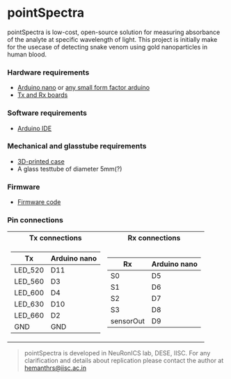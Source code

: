 # pointSpectra
pointSpectra is low-cost, open-source solution for measuring absorbance of the analyte at specific wavelength of light. This project is initially make for the usecase of detecting snake venom using gold nanoparticles in human blood.

### Hardware requirements
- [Arduino nano](https://store.arduino.cc/usa/arduino-nano) or [any small form factor arduino](https://store.arduino.cc/usa/arduino/boards-modules)
- [Tx and Rx boards](https://github.com/HemanthSabbella/pointSpectra/tree/main/pointSpectra%20V1.0)

### Software requirements
- [Arduino IDE](https://www.arduino.cc/en/software/)

### Mechanical and glasstube requirements
- [3D-printed case](https://github.com/HemanthSabbella/pointSpectra/tree/main/3D%20printed%20casing)
- A glass testtube of diameter 5mm(?)

### Firmware
- [Firmware code](https://github.com/HemanthSabbella/pointSpectra/tree/main/firmware)

### Pin connections

<table>
<tr><th>Tx connections </th><th>Rx connections</th></tr>
<tr><td>

| Tx | Arduino nano|
| ------ | ------ |
| LED_520 | D11 |
| LED_560 | D3 |
| LED_600 | D4 |
| LED_630 | D10 |
| LED_660 | D2 |
| GND | GND |

</td><td>
  
| Rx | Arduino nano|
| ------ | ------ |
| S0 | D5 |
| S1 | D6 |
| S2 | D7 |
| S3 | D8 |
| sensorOut | D9 |

</td></tr> </table>


> pointSpectra is developed in NeuRonICS lab, DESE, IISC. For any clarification and details about replication please contact the author at hemanthrs@iisc.ac.in
